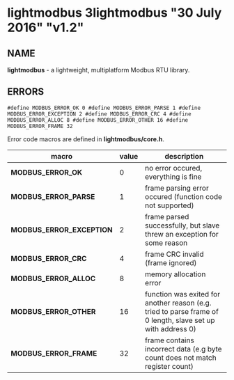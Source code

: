 # lightmodbus 3lightmodbus "30 July 2016" "v1.2"

## NAME
**lightmodbus** - a lightweight, multiplatform Modbus RTU library.

## ERRORS
`#define MODBUS_ERROR_OK 0
#define MODBUS_ERROR_PARSE 1
#define MODBUS_ERROR_EXCEPTION 2
#define MODBUS_ERROR_CRC 4
#define MODBUS_ERROR_ALLOC 8
#define MODBUS_ERROR_OTHER 16
#define MODBUS_ERROR_FRAME 32`

Error code macros are defined in **lightmodbus/core.h**.

| macro                      | value | description                                                                                                  |
|----------------------------|-------|--------------------------------------------------------------------------------------------------------------|
| **MODBUS_ERROR_OK**        | 0     | no error occured, everything is fine                                                                         |
| **MODBUS_ERROR_PARSE**     | 1     | frame parsing error occured (function code not supported)                                                    |
| **MODBUS_ERROR_EXCEPTION** | 2     | frame parsed successfully, but slave threw an exception for some reason                                      |
| **MODBUS_ERROR_CRC**       | 4     | frame CRC invalid (frame ignored)                                                                            |
| **MODBUS_ERROR_ALLOC**     | 8     | memory allocation error                                                                                      |
| **MODBUS_ERROR_OTHER**     | 16    | function was exited for another reason (e.g. tried to parse frame of 0 length, slave set up with address 0)  |
| **MODBUS_ERROR_FRAME**     | 32    | frame contains incorrect data (e.g byte count does not match register count)                                 |
